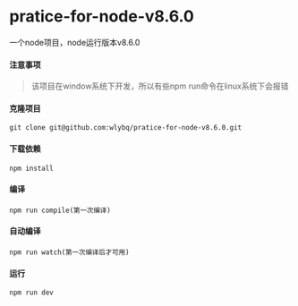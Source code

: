 # pratice-for-node-v8.6.0
一个node项目，node运行版本v8.6.0

#### 注意事项
> 该项目在window系统下开发，所以有些npm run命令在linux系统下会报错

#### 克隆项目
```
git clone git@github.com:wlybq/pratice-for-node-v8.6.0.git
```

#### 下载依赖
```
npm install
```

#### 编译
```
npm run compile(第一次编译)
```

#### 自动编译
```
npm run watch(第一次编译后才可用)
```

#### 运行
```
npm run dev
```